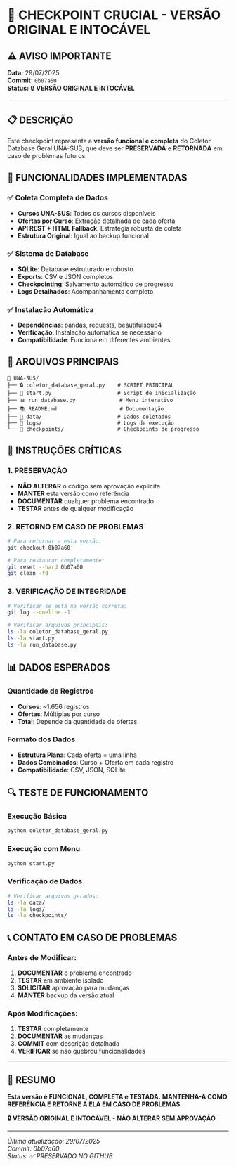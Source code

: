 # 🚨 CHECKPOINT CRUCIAL - VERSÃO ORIGINAL E INTOCÁVEL

## ⚠️ **AVISO IMPORTANTE**

**Data:** 29/07/2025  
**Commit:** `0b07a60`  
**Status:** 🔒 **VERSÃO ORIGINAL E INTOCÁVEL**

---

## 📋 **DESCRIÇÃO**

Este checkpoint representa a **versão funcional e completa** do Coletor Database Geral UNA-SUS, que deve ser **PRESERVADA** e **RETORNADA** em caso de problemas futuros.

## 🎯 **FUNCIONALIDADES IMPLEMENTADAS**

### **✅ Coleta Completa de Dados**
- **Cursos UNA-SUS**: Todos os cursos disponíveis
- **Ofertas por Curso**: Extração detalhada de cada oferta
- **API REST + HTML Fallback**: Estratégia robusta de coleta
- **Estrutura Original**: Igual ao backup funcional

### **✅ Sistema de Database**
- **SQLite**: Database estruturado e robusto
- **Exports**: CSV e JSON completos
- **Checkpointing**: Salvamento automático de progresso
- **Logs Detalhados**: Acompanhamento completo

### **✅ Instalação Automática**
- **Dependências**: pandas, requests, beautifulsoup4
- **Verificação**: Instalação automática se necessário
- **Compatibilidade**: Funciona em diferentes ambientes

## 🔧 **ARQUIVOS PRINCIPAIS**

```
📁 UNA-SUS/
├── 🔒 coletor_database_geral.py    # SCRIPT PRINCIPAL
├── 🚀 start.py                     # Script de inicialização
├── 📊 run_database.py              # Menu interativo
├── 📚 README.md                    # Documentação
├── 📁 data/                        # Dados coletados
├── 📁 logs/                        # Logs de execução
└── 📁 checkpoints/                 # Checkpoints de progresso
```

## 🚨 **INSTRUÇÕES CRÍTICAS**

### **1. PRESERVAÇÃO**
- **NÃO ALTERAR** o código sem aprovação explícita
- **MANTER** esta versão como referência
- **DOCUMENTAR** qualquer problema encontrado
- **TESTAR** antes de qualquer modificação

### **2. RETORNO EM CASO DE PROBLEMAS**
```bash
# Para retornar a esta versão:
git checkout 0b07a60

# Para restaurar completamente:
git reset --hard 0b07a60
git clean -fd
```

### **3. VERIFICAÇÃO DE INTEGRIDADE**
```bash
# Verificar se está na versão correta:
git log --oneline -1

# Verificar arquivos principais:
ls -la coletor_database_geral.py
ls -la start.py
ls -la run_database.py
```

## 📊 **DADOS ESPERADOS**

### **Quantidade de Registros**
- **Cursos**: ~1.656 registros
- **Ofertas**: Múltiplas por curso
- **Total**: Depende da quantidade de ofertas

### **Formato dos Dados**
- **Estrutura Plana**: Cada oferta = uma linha
- **Dados Combinados**: Curso + Oferta em cada registro
- **Compatibilidade**: CSV, JSON, SQLite

## 🔍 **TESTE DE FUNCIONAMENTO**

### **Execução Básica**
```bash
python coletor_database_geral.py
```

### **Execução com Menu**
```bash
python start.py
```

### **Verificação de Dados**
```bash
# Verificar arquivos gerados:
ls -la data/
ls -la logs/
ls -la checkpoints/
```

## 📞 **CONTATO EM CASO DE PROBLEMAS**

### **Antes de Modificar:**
1. **DOCUMENTAR** o problema encontrado
2. **TESTAR** em ambiente isolado
3. **SOLICITAR** aprovação para mudanças
4. **MANTER** backup da versão atual

### **Após Modificações:**
1. **TESTAR** completamente
2. **DOCUMENTAR** as mudanças
3. **COMMIT** com descrição detalhada
4. **VERIFICAR** se não quebrou funcionalidades

---

## 🎯 **RESUMO**

**Esta versão é FUNCIONAL, COMPLETA e TESTADA.**
**MANTENHA-A COMO REFERÊNCIA E RETORNE A ELA EM CASO DE PROBLEMAS.**

**🔒 VERSÃO ORIGINAL E INTOCÁVEL - NÃO ALTERAR SEM APROVAÇÃO**

---

*Última atualização: 29/07/2025*  
*Commit: 0b07a60*  
*Status: ✅ PRESERVADO NO GITHUB* 